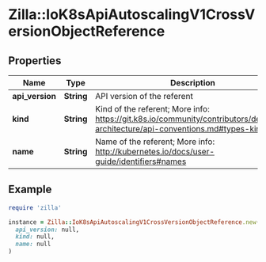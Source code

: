 # Zilla::IoK8sApiAutoscalingV1CrossVersionObjectReference

## Properties

| Name | Type | Description | Notes |
| ---- | ---- | ----------- | ----- |
| **api_version** | **String** | API version of the referent | [optional] |
| **kind** | **String** | Kind of the referent; More info: https://git.k8s.io/community/contributors/devel/sig-architecture/api-conventions.md#types-kinds\&quot; |  |
| **name** | **String** | Name of the referent; More info: http://kubernetes.io/docs/user-guide/identifiers#names |  |

## Example

```ruby
require 'zilla'

instance = Zilla::IoK8sApiAutoscalingV1CrossVersionObjectReference.new(
  api_version: null,
  kind: null,
  name: null
)
```

